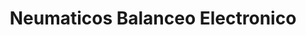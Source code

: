 ---
title: "Neumaticos Balanceo Electronico"
url: /ciudad-autonoma-de-buenos-aires/neumaticos-balanceo-electronico/
shop: Reifen
---